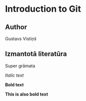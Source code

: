 # Introduction to Git
## Author
Gustavs Vistiņš

## Izmantotā literatūra
Super grāmata

*Italic text*

**Bold text**

__This is also bold text__
